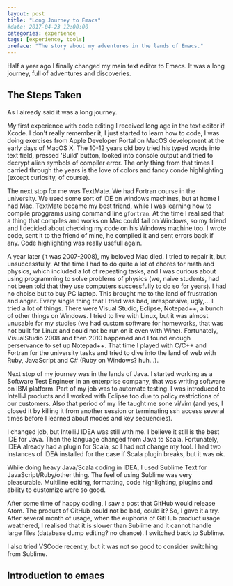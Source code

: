 ```yaml
---
layout: post
title: "Long Journey to Emacs"
#date: 2017-04-23 12:00:00
categories: experience
tags: [experience, tools]
preface: "The story about my adventures in the lands of Emacs."
---
```


Half a year ago I finally changed my main text editor to Emacs. It was a long journey, full of adventures and discoveries.

## The Steps Taken

As I already said it was a long journey.

My first experience with code editing I received long ago in the text editor if Xcode. I don't really remember it, I just started to learn how to code, I was doing exercises from Apple Developer Portal on MacOS development at the early days of MacOS X. The 10-12 years old boy tried his typed words into text field, pressed 'Build' button, looked into console output and tried to decrypt alien symbols of compiler error. The only thing from that times I carried through the years is the love of colors and fancy conde highlighting (except curiosity, of course).

The next stop for me was TextMate. We had Fortran course in the university. We used some sort of IDE on windows machines, but at home I had Mac. TextMate became my best friend, while I was learning how to compile proggrams using command line `gfortran`. At the time I realised that a thing that compiles and works on Mac could fail on Windows, so my friend and I decided about checking my code on his Windows machine too. I wrote code, sent it to the friend of mine, he compiled it and sent errors back if any. Code highlighting was really usefull again.

A year later (it was 2007-2008), my beloved Mac died. I tried to repair it, but unsuccessfully. At the time I had to do quite a lot of chores for math and physics, which included a lot of repeating tasks, and I was curious about using programming to solve problems of physics (we, naive students, had not been told that they use computers successfully to do so for years). I had no choise but to buy PC laptop. This brought me to the land of frustration and anger. Every single thing that I tried was bad, inresponsive, ugly,... I tried a lot of things. There were Visual Studio, Eclipse, Notepad++, a bunch of other things on Windows. I tried to live with Linux, but it was almost unusable for my studies (we had custom software for homeworks, that was not built for Linux and could not be run on it even with Wine). Fortunately, VisualStudio 2008 and then 2010 happened and I found enough perservance to set up Notepad++. That time I played with C/C++ and Fortran for the university tasks and tried to dive into the land of web with Ruby, JavaScript and C# (Ruby on Windows? huh...).

Next stop of my journey was in the lands of Java. I started working as a Software Test Engineer in an enterprise company, that was writing software on IBM platform. Part of my job was to automate testing. I was introduced to IntelliJ products and I worked with Eclipse too due to policy restrictions of our customers. Also that period of my life taught me sone vi/vim (and yes, I closed it by killing it from another session or terminating ssh access several times before I learned about modes and key sequencies).

I changed job, but IntelliJ IDEA was still with me. I believe it still is the best IDE for Java. Then the language changed from Java to Scala. Fortunately, IDEA already had a plugin for Scala, so I had not change my tool. I had two instances of IDEA installed for the case if Scala plugin breaks, but it was ok.

While doing heavy Java/Scala coding in IDEA, I used Sublime Text for JavaScript/Ruby/other thing. The feel of using Sublime was very pleasurable. Multiline editing, formatting, code highlighting, plugins and ability to customize were so good.

After some time of happy coding, I saw a post that GitHub would release Atom. The product of GitHub could not be bad, could it? So, I gave it a try. After several month of usage, when the euphoria of GitHub product usage weathered, I realised that it is slower than Sublime and it cannot handle large files (database dump editing? no chance). I switched back to Sublime.

I also tried VSCode recently, but it was not so good to consider switching from Sublime.

## Introduction to emacs
